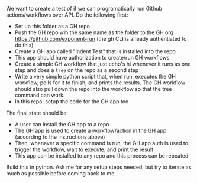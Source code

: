 We want to create a test of if we can programatically run Github actions/workflows over API. Do the following first:

- Set up this folder as a GH repo
- Push the GH repo wih the same name as the folder to the GH org https://github.com/exponent-run (the gh CLI is already authentiated to do this)
- Create a GH app called "Indent Test" that is installed into the repo
- This app should have authorization to create/run GH workflows
- Create a simple GH workflow that just echo's hi whenever it runs as one step and does a `tree` on the repo as a second step
- Write a very simple python script that, when run, executes the GH workflow, polls for it to finish, and prints the results. The GH workflow should also pull down the repo into the workflow so that the tree command can work.
- In this repo, setup the code for the GH app too

The final state should be:
- A user can install the GH app to a repo
- The GH app is used to create a workflow/action in the GH app (according to the instructions above)
- Then, whenever a specific command is run, the GH app auth is used to trigger the workflow, wait to execute, and print the result
- This app can be installed to any repo and this process can be repeated

Build this in python. Ask me for any setup steps needed, but try to iterate as much as possible before coming back to me.

 
